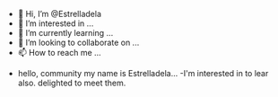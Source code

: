 - 👋 Hi, I’m @Estrelladela
- 👀 I’m interested in ...
- 🌱 I’m currently learning ...
- 💞️ I’m looking to collaborate on ...
- 📫 How to reach me ...

<!---
Estrelladela/Estrelladela is a ✨ special ✨ repository because its `README.md` (this file) appears on your GitHub profile.
You can click the Preview link to take a look at your changes.
--->
- hello, community my name is Estrelladela...
-I'm interested in to lear also.
 delighted to meet them.
